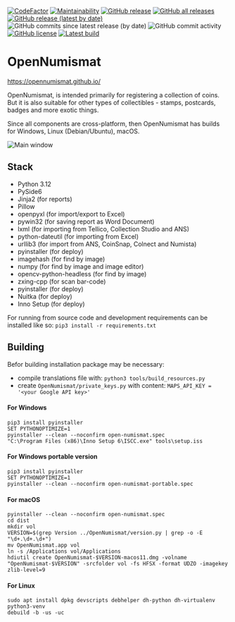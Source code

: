 [![CodeFactor](https://www.codefactor.io/repository/github/opennumismat/open-numismat/badge)](https://www.codefactor.io/repository/github/opennumismat/open-numismat)
[![Maintainability](https://api.codeclimate.com/v1/badges/b7462c1f99f0d9eb039f/maintainability)](https://codeclimate.com/github/OpenNumismat/open-numismat/maintainability)
[![GitHub release](https://img.shields.io/github/release/opennumismat/open-numismat.svg)](https://github.com/opennumismat/open-numismat/releases/)
[![GitHub all releases](https://img.shields.io/github/downloads/opennumismat/open-numismat/total.svg)](https://hanadigital.github.io/grev/?user=OpenNumismat&repo=open-numismat)
[![GitHub release (latest by date)](https://img.shields.io/github/downloads/opennumismat/open-numismat/latest/total.svg)](https://hanadigital.github.io/grev/?user=OpenNumismat&repo=open-numismat)
![GitHub commits since latest release (by date)](https://img.shields.io/github/commits-since/OpenNumismat/open-numismat/latest)
![GitHub commit activity](https://img.shields.io/github/commit-activity/m/OpenNumismat/open-numismat)
[![GitHub license](https://img.shields.io/github/license/opennumismat/open-numismat.svg)](https://github.com/opennumismat/open-numismat/blob/master/COPYING)
[![Latest build](https://github.com/OpenNumismat/ImageEditor/actions/workflows/snapshot.yml/badge.svg)](https://github.com/OpenNumismat/open-numismat/releases/tag/latest)


# OpenNumismat
https://opennumismat.github.io/

OpenNumismat, is intended primarily for registering a collection of coins. But
it is also suitable for other types of collectibles - stamps, postcards, badges
and more exotic things.

Since all components are cross-platform, then OpenNumismat has builds for
Windows, Linux (Debian/Ubuntu), macOS.

![Main window](https://opennumismat.github.io/images/screenMain.png)

## Stack

* Python 3.12
* PySide6
* Jinja2 (for reports)
* Pillow
* openpyxl (for import/export to Excel)
* pywin32 (for saving report as Word Document)
* lxml (for importing from Tellico, Collection Studio and ANS)
* python-dateutil (for importing from Excel)
* urllib3 (for import from ANS, CoinSnap, Colnect and Numista)
* pyinstaller (for deploy)
* imagehash (for find by image)
* numpy (for find by image and image editor)
* opencv-python-headless (for find by image)
* zxing-cpp (for scan bar-code)
* pyinstaller (for deploy)
* Nuitka (for deploy)
* Inno Setup (for deploy)

For running from source code and development requirements can be installed like so:
`pip3 install -r requirements.txt`

## Building
Befor building installation package may be necessary:
* compile translations file with: `python3 tools/build_resources.py`
* create `OpenNumismat/private_keys.py` with content: `MAPS_API_KEY = '<your Google API key>'`

#### For Windows
    pip3 install pyinstaller
    SET PYTHONOPTIMIZE=1
    pyinstaller --clean --noconfirm open-numismat.spec
    "C:\Program Files (x86)\Inno Setup 6\ISCC.exe" tools\setup.iss

#### For Windows portable version
    pip3 install pyinstaller
    SET PYTHONOPTIMIZE=1
    pyinstaller --clean --noconfirm open-numismat-portable.spec

#### For macOS
    pyinstaller --clean --noconfirm open-numismat.spec
    cd dist
    mkdir vol
    VERSION=$(grep Version ../OpenNumismat/version.py | grep -o -E "\d+.\d+.\d+")
    mv OpenNumismat.app vol
    ln -s /Applications vol/Applications
    hdiutil create OpenNumismat-$VERSION-macos11.dmg -volname "OpenNumismat-$VERSION" -srcfolder vol -fs HFSX -format UDZO -imagekey zlib-level=9

#### For Linux
    sudo apt install dpkg devscripts debhelper dh-python dh-virtualenv python3-venv
    debuild -b -us -uc
